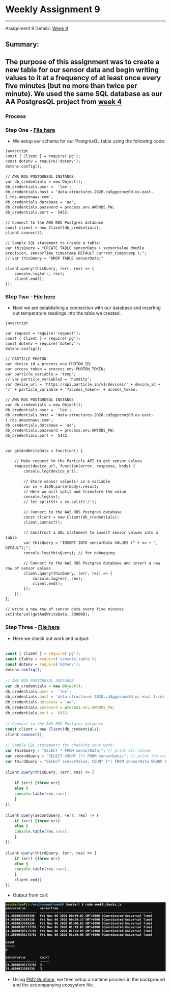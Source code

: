 # Weekly Assignment 9
---

Assignment 9 Details: [Week 9](https://github.com/leeallennyc/data-structures-fall-2020/blob/master/week9/week9_assignment.md) 

## Summary:
The purpose of this assignment was to create a new table for our sensor data and begin writing values to it at a frequency of **at least once every five minutes** (but no more than twice per minute). 
We used the same SQL database as our AA PostgresQL project from [week 4](https://github.com/leeallennyc/data-structures-fall-2020/tree/master/week4)
--- 

### Process

### Step One - [File here](https://github.com/leeallennyc/data-structures-fall-2020/blob/master/week9/week9a.js)
* We setup our schema for our PostgresQL table using the following code:

```
javascript 
const { Client } = require('pg');
const dotenv = require('dotenv');
dotenv.config();

// AWS RDS POSTGRESQL INSTANCE
var db_credentials = new Object();
db_credentials.user =  'lee';
db_credentials.host = 'data-structures-2020.ca5ggconoz0d.us-east-1.rds.amazonaws.com';
db_credentials.database = 'aa';
db_credentials.password = process.env.AWSRDS_PW;
db_credentials.port =  5432;

// Connect to the AWS RDS Postgres database
const client = new Client(db_credentials);
client.connect();

// Sample SQL statement to create a table: 
var thisQuery = "CREATE TABLE sensorData ( sensorValue double precision, sensorTime timestamp DEFAULT current_timestamp );";
// var thisQuery = "DROP TABLE sensorData;"

client.query(thisQuery, (err, res) => {
    console.log(err, res);
    client.end();
});
```

### Step Two - [File here](https://github.com/leeallennyc/data-structures-fall-2020/blob/master/week9/week9_worker.js)
* Next we are establishing a connection with our database and inserting out temperature readings into the table we created. 
```
javascript

var request = require('request');
const { Client } = require('pg');
const dotenv = require('dotenv');
dotenv.config();

// PARTICLE PHOTON
var device_id = process.env.PHOTON_ID;
var access_token = process.env.PHOTON_TOKEN;
var particle_variable = 'temp';
// var particle_variable2 = 'humdity';
var device_url = 'https://api.particle.io/v1/devices/' + device_id + '/' + particle_variable + '?access_token=' + access_token;

// AWS RDS POSTGRESQL INSTANCE
var db_credentials = new Object();
db_credentials.user =  'lee';
db_credentials.host = 'data-structures-2020.ca5ggconoz0d.us-east-1.rds.amazonaws.com';
db_credentials.database = 'aa';
db_credentials.password = process.env.AWSRDS_PW;
db_credentials.port =  5432;


var getAndWriteData = function() {
    
    // Make request to the Particle API to get sensor values
    request(device_url, function(error, response, body) {
        console.log(device_url);
        
        // Store sensor value(s) in a variable
        var sv = JSON.parse(body).result;
        // Here we will split and transform the value
        console.log(sv);
        // let splitStr = sv.split('/');
        
        // Connect to the AWS RDS Postgres database
        const client = new Client(db_credentials);
        client.connect();

        // Construct a SQL statement to insert sensor values into a table
        var thisQuery = "INSERT INTO sensorData VALUES (" + sv + ", DEFAULT);";
        console.log(thisQuery); // for debugging

        // Connect to the AWS RDS Postgres database and insert a new row of sensor values
        client.query(thisQuery, (err, res) => {
            console.log(err, res);
            client.end();
        });
    });
};

// write a new row of sensor data every five minutes
setInterval(getAndWriteData, 300000);
```

### Step Three - [File here](https://github.com/leeallennyc/data-structures-fall-2020/blob/master/week9/week9_checks.js)
* Here we check out work and output: 
``` js

const { Client } = require('pg');
const cTable = require('console.table');
const dotenv = require('dotenv');
dotenv.config();

// AWS RDS POSTGRESQL INSTANCE
var db_credentials = new Object();
db_credentials.user =  'lee';
db_credentials.host = 'data-structures-2020.ca5ggconoz0d.us-east-1.rds.amazonaws.com';
db_credentials.database = 'aa';
db_credentials.password = process.env.AWSRDS_PW;
db_credentials.port =  5432;

// Connect to the AWS RDS Postgres database
const client = new Client(db_credentials);
client.connect();

// Sample SQL statements for checking your work: 
var thisQuery = "SELECT * FROM sensorData;"; // print all values
var secondQuery = "SELECT COUNT (*) FROM sensorData;"; // print the number of rows
var thirdQuery = "SELECT sensorValue, COUNT (*) FROM sensorData GROUP BY sensorValue;"; // print the number of rows for each sensorValue

client.query(thisQuery, (err, res) => {
    
    if (err) {throw err}
    else {
    console.table(res.rows);
    }
});

client.query(secondQuery, (err, res) => {
    if (err) {throw err}
    else {
    console.table(res.rows);
    }
});

client.query(thirdQuery, (err, res) => {
    if (err) {throw err}
    else {
    console.table(res.rows);
    }
    client.end();
});

```
* Output from call:

![](https://github.com/leeallennyc/data-structures-fall-2020/blob/master/week9/images/week9_readings.png?raw=true)
* Using [PM2 Runtime](https://pm2.keymetrics.io/docs/usage/pm2-doc-single-page/), we then setup a runtime process in the background and the accompanying ecosystem file.
